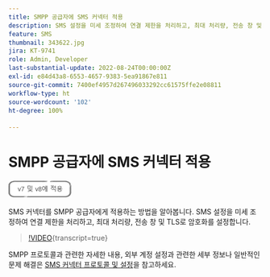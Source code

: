 ```yaml
---
title: SMPP 공급자에 SMS 커넥터 적용
description: SMS 설정을 미세 조정하여 연결 제한을 처리하고, 최대 처리량, 전송 창 및 TLS로 암호화 설정하는 방법을 알아봅니다.
feature: SMS
thumbnail: 343622.jpg
jira: KT-9741
role: Admin, Developer
last-substantial-update: 2022-08-24T00:00:00Z
exl-id: e84d43a8-6553-4657-9383-5ea91867e811
source-git-commit: 7400ef4957d267496033292cc61575ffe2e08811
workflow-type: ht
source-wordcount: '102'
ht-degree: 100%

---
```


# SMPP 공급자에 SMS 커넥터 적용

![V7, V8에 적용](../assets/V7-V8-stamp.png)

SMS 커넥터를 SMPP 공급자에게 적용하는 방법을 알아봅니다. SMS 설정을 미세 조정하여 연결 제한을 처리하고, 최대 처리량, 전송 창 및 TLS로 암호화를 설정합니다.

>[!VIDEO](https://video.tv.adobe.com/v/343622?quality=12&learn=on){transcript=true}

SMPP 프로토콜과 관련한 자세한 내용, 외부 계정 설정과 관련한 세부 정보나 일반적인 문제 해결은 [SMS 커넥터 프로토콜 및 설정](https://experienceleague.adobe.com/docs/campaign-classic/using/sending-messages/sending-messages-on-mobiles/sms-protocol.html?lang=ko#sending-messages)을 참고하세요.
